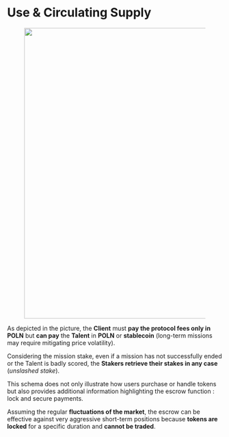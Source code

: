 # Use & Circulating Supply

<figure><img src="https://miro.medium.com/v2/resize:fit:1400/0*wx1KOsSbZPzp49Eg" alt="" height="679" width="700"><figcaption></figcaption></figure>

As depicted in the picture, the **Client** must **pay the protocol fees only in POLN** but **can pay** the **Talent** in **POLN** or **stablecoin** (long-term missions may require mitigating price volatility).

Considering the mission stake, even if a mission has not successfully ended or the Talent is badly scored, the **Stakers retrieve their stakes in any case** (_unslashed stake_).

This schema does not only illustrate how users purchase or handle tokens but also provides additional information highlighting the escrow function : lock and secure payments.

Assuming the regular **fluctuations of the market**, the escrow can be effective against very aggressive short-term positions because **tokens are locked** for a specific duration and **cannot be traded**.
